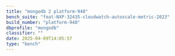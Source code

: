 ```yaml
---
title: "mongodb 2 platform-948"
bench_suite: "feat-NXP-32435-cloudwatch-autoscale-metric-2023"
build_number: "platform-948"
dbprofile: "mongodb"
classifier: ""
date: 2025-04-09T14:05:57
type: "bench"
---
```

